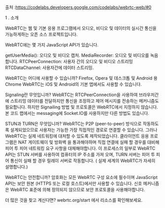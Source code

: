 출처 :https://codelabs.developers.google.com/codelabs/webrtc-web/#0


1 . 소개

WebRTC는 웹 및 기본 응용 프로그램에서 오디오, 비디오 및 데이터의 실시간 통신을 가능하게하는 오픈 소스 프로젝트입니다.

WebRTC에는 몇 가지 JavaScript API가 있습니다.

getUserMedia(): 오디오 및 비디오 캡처.
MediaRecorder: 오디오 및 비디오를 녹음합니다.
RTCPeerConnection: 사용자 간의 오디오 및 비디오 스트리밍
RTCDataChannel: 사용자간에 데이터 스트리밍.

WebRTC는 어디에 사용할 수 있습니까?
Firefox, Opera 및 데스크톱 및 Android 용 Chrome WebRTC는 iOS 및 Android의 기본 앱에서도 사용할 수 있습니다.

Signaling란 무엇입니까?
WebRTC는 RTCPeerConnection을 사용하여 브라우저간에 스트리밍 데이터를 전달하지만 통신을 조정하고 제어 메시지를 전송하는 메커니즘도 필요합니다. 
하지만 Signailing 방법 및 프로토콜은 WebRTC에서 지정하지 않습니다. 본 코드 랩에서는 messaging에 Socket.IO를 사용하지만 다른 방법도 있습니다.

STUN과 TURN은 무엇입니까?
WebRTC는 P2P (peer-to-peer) 방식으로 작동하도록 설계되었으므로 사용자는 가능한 가장 직접적인 경로로 연결할 수 있습니다.
그러나 WebRTC는 실제 네트워킹에 대처할 수 있도록 제작되었습니다. 
클라이언트 응용 프로그램은 NAT 게이트웨이 및 방화벽 을 통과해야하며 직접 연결에 실패 할 경우를 대비해 피어 투 피어 네트워킹 요구 사항을 대체해야합니다. 이 프로세스의 일부로 WebRTC API는 STUN 서버를 사용하여 컴퓨터의 IP 주소를 가져 오며, TURN 서버는 피어 투 피어 통신이 실패 할 경우 릴레이 서버로 작동합니다. ( 실제 세계의 WebRTC가 자세히 설명합니다.)

WebRTC는 안전합니까?
암호화는 모든 WebRTC 구성 요소에 필수이며 JavaScript API는 보안 원본 (HTTPS 또는 로컬 호스트)에서만 사용할 수 있습니다. 
신호 메커니즘은 WebRTC 표준에 의해 정의되지 않으므로 보안 프로토콜을 사용해야합니다.

더 많은 것을 찾고 계신다면? webrtc.org/start 에서 리소스를 확인해보세요.
